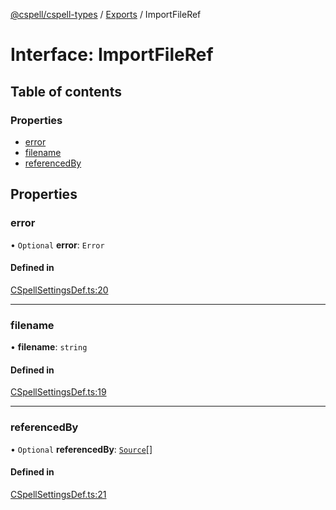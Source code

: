 [@cspell/cspell-types](../README.md) / [Exports](../modules.md) / ImportFileRef

# Interface: ImportFileRef

## Table of contents

### Properties

- [error](ImportFileRef.md#error)
- [filename](ImportFileRef.md#filename)
- [referencedBy](ImportFileRef.md#referencedby)

## Properties

### error

• `Optional` **error**: `Error`

#### Defined in

[CSpellSettingsDef.ts:20](https://github.com/streetsidesoftware/cspell/blob/1d86b22/packages/cspell-types/src/CSpellSettingsDef.ts#L20)

___

### filename

• **filename**: `string`

#### Defined in

[CSpellSettingsDef.ts:19](https://github.com/streetsidesoftware/cspell/blob/1d86b22/packages/cspell-types/src/CSpellSettingsDef.ts#L19)

___

### referencedBy

• `Optional` **referencedBy**: [`Source`](../modules.md#source)[]

#### Defined in

[CSpellSettingsDef.ts:21](https://github.com/streetsidesoftware/cspell/blob/1d86b22/packages/cspell-types/src/CSpellSettingsDef.ts#L21)
